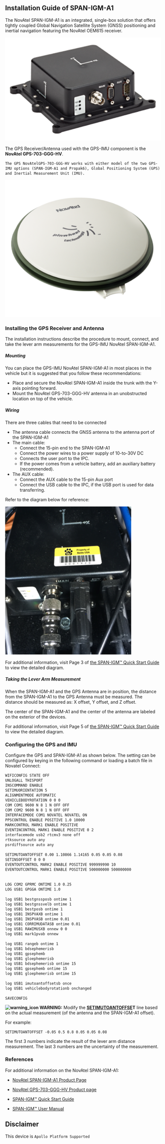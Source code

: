 ## Installation Guide of SPAN-IGM-A1

The NovAtel SPAN-IGM-A1 is an integrated, single-box solution that offers tightly coupled Global Navigation Satellite System (GNSS) positioning and inertial navigation featuring the NovAtel OEM615 receiver.

![novatel_imu](images/Novatel_imu.png)

The GPS Receiver/Antenna used with the GPS-IMU component is the **NovAtel GPS-703-GGG-HV**.

```
The GPS NovAtelGPS-703-GGG-HV works with either model of the two GPS-IMU options (SPAN-IGM-A1 and Propak6), Global Positioning System (GPS) and Inertial Measurement Unit (IMU).
```

![gps_receiver](images/gps_receiver.png)

### Installing the GPS Receiver and Antenna

The installation instructions describe the procedure to mount, connect, and take the lever arm measurements for the GPS-IMU NovAtel SPAN-IGM-A1.

##### Mounting

You can place the GPS-IMU NovAtel SPAN-IGM-A1 in most places in the vehicle but it is suggested that you follow these recommendations:

- Place and secure the NovAtel SPAN-IGM-A1 inside the trunk with the Y-axis pointing forward.
- Mount the NovAtel GPS-703-GGG-HV antenna in an unobstructed location on top of the vehicle.

##### Wiring

There are three cables that need to be connected

- The antenna cable connects the GNSS antenna to the antenna port of the SPAN-IGM-A1
- The main cable:
  - Connect the 15-pin end to the SPAN-IGM-A1
  - Connect the power wires to a power supply of 10-to-30V DC
  - Connects the user port to the IPC. 
  - If the power comes from a vehicle battery, add an auxiliary battery (recommended).
- The AUX cable:
  - Connect the AUX cable to the 15-pin Aux port
  - Connect the USB cable to the IPC, if the USB port is used for data transferring.

Refer to the diagram below for reference:

![imu_main_cable_connection](images/imu_main_cable_connection.png)

For additional information, visit Page 3 of [the SPAN-IGM™ Quick Start Guide](http://www.novatel.com/assets/Documents/Manuals/GM-14915114.pdf) to view the detailed diagram.

##### Taking the Lever Arm Measurement

When the SPAN-IGM-A1 and the GPS Antenna are in position, the distance from the SPAN-IGM-A1 to the GPS Antenna must be measured. The distance should be measured as: X offset, Y offset, and Z offset.

The center of the SPAN-IGM-A1 and the center of the antenna are labeled on the exterior of the devices.

For additional information, visit Page 5 of [the SPAN-IGM™ Quick Start Guide](http://www.novatel.com/assets/Documents/Manuals/GM-14915114.pdf) to view the detailed diagram.

### Configuring the GPS and IMU

Configure the GPS and SPAN-IGM-A1 as shown below. The setting can be configured by keying in the following command or loading a batch file in Novatel Connect:

```
WIFICONFIG STATE OFF
UNLOGALL THISPORT
INSCOMMAND ENABLE
SETIMUORIENTATION 5
ALIGNMENTMODE AUTOMATIC  
VEHICLEBODYROTATION 0 0 0
COM COM1 9600 N 8 1 N OFF OFF
COM COM2 9600 N 8 1 N OFF OFF
INTERFACEMODE COM1 NOVATEL NOVATEL ON
PPSCONTROL ENABLE POSITIVE 1.0 10000
MARKCONTROL MARK1 ENABLE POSITIVE
EVENTINCONTROL MARK1 ENABLE POSITIVE 0 2
interfacemode usb2 rtcmv3 none off
rtksource auto any
psrdiffsource auto any

SETIMUTOANTOFFSET 0.00 1.10866 1.14165 0.05 0.05 0.08
SETINSOFFSET 0 0 0
EVENTOUTCONTROL MARK2 ENABLE POSITIVE 999999990 10
EVENTOUTCONTROL MARK1 ENABLE POSITIVE 500000000 500000000


LOG COM2 GPRMC ONTIME 1.0 0.25
LOG USB1 GPGGA ONTIME 1.0

log USB1 bestgnssposb ontime 1
log USB1 bestgnssvelb ontime 1
log USB1 bestposb ontime 1
log USB1 INSPVAXB ontime 1
log USB1 INSPVASB ontime 0.01
log USB1 CORRIMUDATASB ontime 0.01
log USB1 RAWIMUSXB onnew 0 0
log USB1 mark1pvab onnew

log USB1 rangeb ontime 1
log USB1 bdsephemerisb
log USB1 gpsephemb
log USB1 gloephemerisb
log USB1 bdsephemerisb ontime 15
log USB1 gpsephemb ontime 15
log USB1 gloephemerisb ontime 15

log USB1 imutoantoffsetsb once
log USB1 vehiclebodyrotationb onchanged
 
SAVECONFIG
```

**![warning_icon](/Users/hanyang07/apollo/docs/quickstart/images/warning_icon.png) WARNING:** Modify the **<u>SETIMUTOANTOFFSE</u>T** line based on the actual measurement (of the antenna and the SPAN-IGM-A1 offset).

For example:

```
SETIMUTOANTOFFSET -0.05 0.5 0.8 0.05 0.05 0.08
```
The first 3 numbers indicate the result of the lever arm distance measurement. The last 3 numbers are the uncertainty of the measurement. 

### References

For additional information on the NovAtel SPAN-IGM-A1:

* [NovAtel SPAN-IGM-A1 Product Page](https://www.novatel.com/products/span-gnss-inertial-systems/span-combined-systems/span-igm-a1/)

* [NovAtel GPS-703-GGG-HV Product page](https://www.novatel.com/products/gnss-antennas/high-performance-gnss-antennas/gps-703-ggg-hv/)

*  [SPAN-IGM™ Quick Start Guide](http://www.novatel.com/assets/Documents/Manuals/GM-14915114.pdf)

* [SPAN-IGM™ User Manual](http://www.novatel.com/assets/Documents/Manuals/OM-20000141.pdf)

## Disclaimer

This device is `Apollo Platform Supported`
